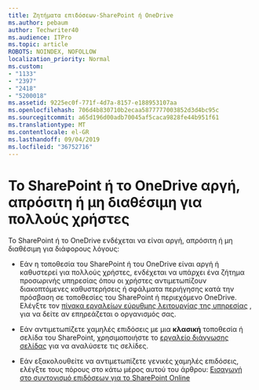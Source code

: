 ```yaml
---
title: Ζητήματα επιδόσεων-SharePoint ή OneDrive
ms.author: pebaum
author: Techwriter40
ms.audience: ITPro
ms.topic: article
ROBOTS: NOINDEX, NOFOLLOW
localization_priority: Normal
ms.custom:
- "1133"
- "2397"
- "2418"
- "5200018"
ms.assetid: 9225ec0f-771f-4d7a-8157-e188953107aa
ms.openlocfilehash: 706d4b830710b2ecaa5877777003852d3d4bc95c
ms.sourcegitcommit: a65d196d00adb70045af5caca9828fe44b951f61
ms.translationtype: MT
ms.contentlocale: el-GR
ms.lasthandoff: 09/04/2019
ms.locfileid: "36752716"
---
```

# <a name="sharepoint-or-onedrive-slow-inaccessible-or-unavailable-for-multiple-users"></a>Το SharePoint ή το OneDrive αργή, απρόσιτη ή μη διαθέσιμη για πολλούς χρήστες

Το SharePoint ή το OneDrive ενδέχεται να είναι αργή, απρόσιτη ή μη διαθέσιμη για διάφορους λόγους:
  
- Εάν η τοποθεσία του SharePoint ή του OneDrive είναι αργή ή καθυστερεί για πολλούς χρήστες, ενδέχεται να υπάρχει ένα ζήτημα προσωρινής υπηρεσίας όπου οι χρήστες αντιμετωπίζουν διακοπτόμενες καθυστερήσεις ή σφάλματα περιήγησης κατά την πρόσβαση σε τοποθεσίες του SharePoint ή περιεχόμενο OneDrive. Ελέγξτε τον [πίνακα εργαλείων εύρυθμης λειτουργίας της υπηρεσίας](https://admin.microsoft.com/AdminPortal/Home#/servicehealth) , για να δείτε αν επηρεάζεται ο οργανισμός σας.
  
- Εάν αντιμετωπίζετε χαμηλές επιδόσεις με μια **κλασική** τοποθεσία ή σελίδα του SharePoint, χρησιμοποιήστε το [εργαλείο διάγνωσης σελίδας](https://aka.ms/perftool) για να αναλύσετε τις σελίδες.
  
- Εάν εξακολουθείτε να αντιμετωπίζετε γενικές χαμηλές επιδόσεις, ελέγξτε τους πόρους στο κάτω μέρος αυτού του άρθρου: [Εισαγωγή στο συντονισμό επιδόσεων για το SharePoint Online](https://go.microsoft.com/fwlink/?linkid=2024334)
  